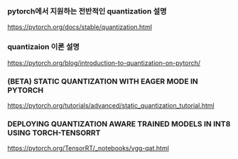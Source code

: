 ### pytorch에서 지원하는 전반적인 quantization 설명
https://pytorch.org/docs/stable/quantization.html

### quantizaion 이론 설명
https://pytorch.org/blog/introduction-to-quantization-on-pytorch/

### (BETA) STATIC QUANTIZATION WITH EAGER MODE IN PYTORCH
https://pytorch.org/tutorials/advanced/static_quantization_tutorial.html

### DEPLOYING QUANTIZATION AWARE TRAINED MODELS IN INT8 USING TORCH-TENSORRT
https://pytorch.org/TensorRT/_notebooks/vgg-qat.html